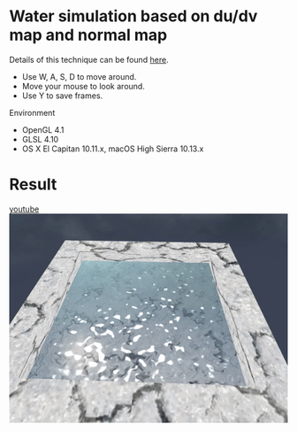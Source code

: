 # Water simulation based on du/dv map and normal map

Details of this technique can be found [here](https://www.youtube.com/watch?v=HusvGeEDU_U&list=PLRIWtICgwaX23jiqVByUs0bqhnalNTNZh).

* Use W, A, S, D to move around.
* Move your mouse to look around.
* Use Y to save frames.

Environment
* OpenGL 4.1
* GLSL 4.10
* OS X El Capitan 10.11.x, macOS High Sierra 10.13.x


# Result
[youtube](https://www.youtube.com/watch?v=6ZinqN4Jzis)
![output](output.gif)
